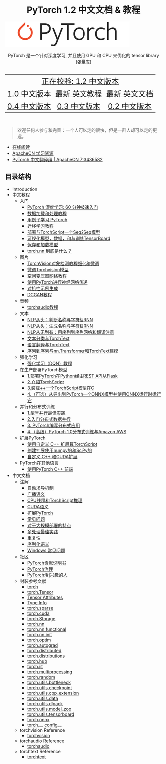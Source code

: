 # <center>PyTorch 1.2 中文文档 & 教程</center>

![](../../docs/img/logo.svg)

<center>PyTorch 是一个针对深度学习, 并且使用 GPU 和 CPU 来优化的 tensor library (张量库)</center>
<br/>
<table>
  <tr align="center">
    <td colspan="3"><a title="Pytorch 1.2 中文版本" href="https://pytorch.apachecn.org/docs/1.2/" target="_blank"><font size="5">正在校验: 1.2 中文版本</font></a></td>
  </tr>
  <tr align="center">
    <td><a title="Pytorch 1.0 中文版本" href="https://pytorch.apachecn.org/docs/1.0/" target="_blank"><font size="5">1.0 中文版本</font></a></td>
    <td><a title="Pytorch 最新 英文教程" href="https://pytorch.org/tutorials/" target="_blank"><font size="5">最新 英文教程</font></a></td>
    <td><a title="Pytorch 最新 英文文档" href="https://pytorch.org/docs/master/" target="_blank"><font size="5">最新 英文文档</font></a></td>
  </tr>
  <tr align="center">
    <td><a title="Pytorch 0.4 中文版本" href="https://pytorch.apachecn.org/docs/0.4/" target="_blank"><font size="5">0.4 中文版本</font></a></td>
    <td><a title="Pytorch 0.3 中文版本" href="https://pytorch.apachecn.org/docs/0.3/" target="_blank"><font size="5">0.3 中文版本</font></a></td>
    <td><a title="Pytorch 0.2 中文版本" href="https://pytorch.apachecn.org/docs/0.2/" target="_blank"><font size="5">0.2 中文版本</font></a></td>
  </tr>
</table>
<br/>

> 欢迎任何人参与和完善：一个人可以走的很快，但是一群人却可以走的更远。

+ [在线阅读](http://pytorch.apachecn.org)
+ [ApacheCN 学习资源](http://www.apachecn.org/)
+ [PyTorch 中文翻译组 | ApacheCN 713436582](http://shang.qq.com/wpa/qunwpa?idkey=349eb1bbaeeff1cf20408899cbe75669132ef145ff5ee6599f78a77dd144c367)

## 目录结构

* [Introduction](README.md)
* 中文教程
    * 入门
        * [PyTorch 深度学习: 60 分钟极速入门](beginner/deep_learning_60min_blitz.html)
        * [数据加载和处理教程](beginner/data_loading_tutorial.html)
        * [用例子学习 PyTorch](beginner/pytorch_with_examples.html)
        * [迁移学习教程](beginner/transfer_learning_tutorial.html)
        * [部署与TorchScript一个Seq2Seq模型](beginner/deploy_seq2seq_hybrid_frontend_tutorial.html)
        * [可视化模型，数据，和与训练TensorBoard](intermediate/tensorboard_tutorial.html)
        * [保存和加载模型](beginner/saving_loading_models.html)
        * [torch.nn 到底是什么？](beginner/nn_tutorial.html)
    * 图片
        * [TorchVision对象检测教程细化和微调](intermediate/torchvision_tutorial.html)
        * [微调Torchvision模型](beginner/finetuning_torchvision_models_tutorial.html)
        * [空间变压器网络教程](intermediate/spatial_transformer_tutorial.html)
        * [使用PyTorch进行神经网络传递](advanced/neural_style_tutorial.html)
        * [对抗性示例生成](beginner/fgsm_tutorial.html)
        * [DCGAN教程](beginner/dcgan_faces_tutorial.html)
    * 音频
        * [torchaudio教程](beginner/audio_preprocessing_tutorial.html)
    * 文本
        * [NLP从头：判断名称与字符级RNN](intermediate/char_rnn_classification_tutorial.html)
        * [NLP从头：生成名称与字符级RNN](intermediate/char_rnn_generation_tutorial.html)
        * [NLP从无到有：用序列到序列网络和翻译注意](intermediate/seq2seq_translation_tutorial.html)
        * [文本分类与TorchText ](beginner/text_sentiment_ngrams_tutorial.html)
        * [语言翻译与TorchText ](beginner/torchtext_translation_tutorial.html)
        * [序列到序列与nn.Transformer和TorchText建模](beginner/transformer_tutorial.html)
    * 强化学习
        * [强化学习（DQN）教程](intermediate/reinforcement_q_learning.html)
    * 在生产部署PyTorch模型
        * [1.部署PyTorch在Python经由REST API从Flask](intermediate/flask_rest_api_tutorial.html)
        * [2.介绍TorchScript](beginner/Intro_to_TorchScript_tutorial.html)
        * [3.装载++一个TorchScript模型在C ](advanced/cpp_export.html)
        * [4.（可选）从导出到PyTorch一个ONNX模型并使用ONNX运行时运行它](advanced/super_resolution_with_onnxruntime.html)
    * 并行和分布式训练
        * [1.型号并行最佳实践](intermediate/model_parallel_tutorial.html)
        * [2.入门分布式数据并行](intermediate/ddp_tutorial.html)
        * [3. PyTorch编写分布式应用](intermediate/dist_tuto.html)
        * [4.（高级）PyTorch 1.0分布式训练与Amazon AWS](beginner/aws_distributed_training_tutorial.html) 
    * 扩展PyTorch
        * [使用自定义 C++ 扩展算TorchScript ](advanced/torch_script_custom_ops.html)
        * [创建扩展使用numpy的和SciPy的](advanced/numpy_extensions_tutorial.html)
        * [自定义 C++ 和CUDA扩展](advanced/cpp_extension.html)
    * PyTorch在其他语言
        * [使用PyTorch C++ 前端](advanced/cpp_frontend.html)
* 中文文档
    * 注解
        * [自动求导机制](notes/autograd.html)
        * [广播语义](notes/broadcasting.html)
        * [CPU线程和TorchScript推理](notes/cpu_threading_torchscript_inference.html)
        * [CUDA语义](notes/cuda.html)
        * [扩展PyTorch](notes/extending.html)
        * [常见问题](notes/faq.html)
        * [对于大规模部署的特点](notes/large_scale_deployments.html)
        * [多处理最佳实践](notes/multiprocessing.html)
        * [重复性](notes/randomness.html)
        * [序列化语义](notes/serialization.html)
        * [Windows 常见问题](notes/windows.html)
    * 社区
        * [PyTorch贡献说明书](community/contribution_guide.html)
        * [PyTorch治理](community/governance.html)
        * [PyTorch治|兴趣的人](community/persons_of_interest.html)
    * 封装参考文献
        * [torch](torch.html)
        * [torch.Tensor](tensors.html)
        * [Tensor Attributes](tensor_attributes.html)
        * [Type Info](type_info.html)
        * [torch.sparse](sparse.html)
        * [torch.cuda](cuda.html)
        * [torch.Storage](storage.html)
        * [torch.nn](nn.html)
        * [torch.nn.functional](nn.functional.html)
        * [torch.nn.init](nn.init.html)
        * [torch.optim](optim.html)
        * [torch.autograd](autograd.html)
        * [torch.distributed](distributed.html)
        * [torch.distributions](distributions.html)
        * [torch.hub](hub.html)
        * [torch.jit](jit.html)
        * [torch.multiprocessing](multiprocessing.html)
        * [torch.random](random.html)
        * [torch.utils.bottleneck](bottleneck.html)
        * [torch.utils.checkpoint](checkpoint.html)
        * [torch.utils.cpp_extension](cpp_extension.html)
        * [torch.utils.data](data.html)
        * [torch.utils.dlpack](dlpack.html)
        * [torch.utils.model_zoo](model_zoo.html)
        * [torch.utils.tensorboard](tensorboard.html)
        * [torch.onnx](onnx.html)
        * [torch.__ config__](__config__.html)
    * torchvision Reference
        * [torchvision](torchvision/index.html)
    * torchaudio Reference
        * [torchaudio](https://pytorch.org/audio)
    * torchtext Reference
        * [torchtext](https://pytorch.org/text)
